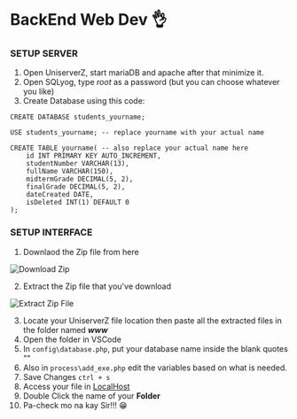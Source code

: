 # BackEnd Web Dev :ok_hand:		

### SETUP SERVER 
1. Open UniserverZ, start mariaDB and apache after that minimize it.
2. Open SQLyog, type _root_ as a password (but you can choose whatever you like)
3. Create Database using this code:
```
CREATE DATABASE students_yourname;

USE students_yourname; -- replace yourname with your actual name

CREATE TABLE yourname( -- also replace your actual name here
	id INT PRIMARY KEY AUTO_INCREMENT,
	studentNumber VARCHAR(13),
	fullName VARCHAR(150),
	midtermGrade DECIMAL(5, 2),
	finalGrade DECIMAL(5, 2),
	dateCreated DATE,
	isDeleted INT(1) DEFAULT 0
);
```

### SETUP INTERFACE
1. Downlaod the Zip file from here


![Download Zip](https://external-content.duckduckgo.com/iu/?u=https%3A%2F%2Fhelpdeskgeek.com%2Fwp-content%2Fpictures%2F2021%2F06%2F11CodeButtonDownloadZip.png&f=1&nofb=1&ipt=dcca7191e9baf8dce77fcdc9e1826c7f7edd83683bce5ddc256296f8f7d345e6&ipo=images)

2. Extract the Zip file that you've download


![Extract Zip File](https://external-content.duckduckgo.com/iu/?u=https%3A%2F%2Fwww.top-password.com%2Fblog%2Fwp-content%2Fuploads%2F2013%2F07%2Fextract-all.png&f=1&nofb=1&ipt=58c023340222f0ed965f05cf14375f7e81f960197f5e40c91ad69517b84914de&ipo=images)

3. Locate your UniserverZ file location then paste all the extracted files in the folder named **_www_**
4. Open the folder in VSCode
5. In `config\database.php`, put your database name inside the blank quotes ""
6. Also in `process\add_exe.php` edit the variables based on what is needed.
7. Save Changes `ctrl + s`
8. Access your file in [LocalHost](http://localhost:81/)
9. Double Click the name of your **Folder**
10. Pa-check mo na kay Sir!!! :grin:	




